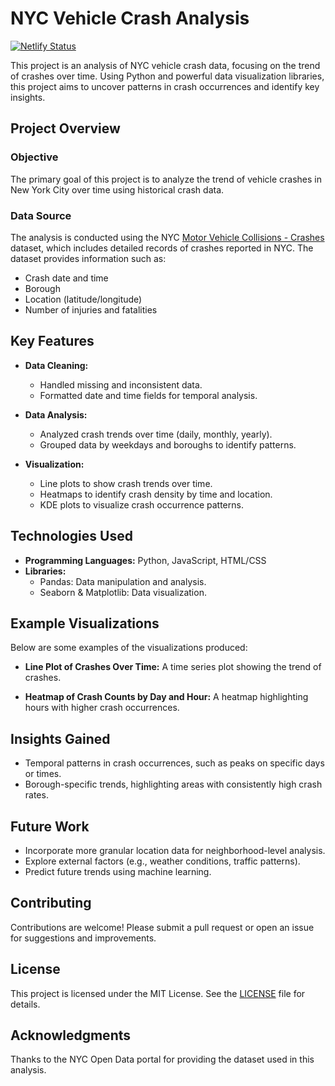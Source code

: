 # NYC Vehicle Crash Analysis

[![Netlify Status](https://api.netlify.com/api/v1/badges/5db35742-1c15-46d0-ab3f-86bcb404fd00/deploy-status)](https://app.netlify.com/sites/nyc-car-crashes/deploys)


This project is an analysis of NYC vehicle crash data, focusing on the trend of crashes over time. Using Python and powerful data visualization libraries, this project aims to uncover patterns in crash occurrences and identify key insights.

## Project Overview

### Objective

The primary goal of this project is to analyze the trend of vehicle crashes in New York City over time using historical crash data.

### Data Source

The analysis is conducted using the NYC [Motor Vehicle Collisions - Crashes](https://data.cityofnewyork.us/Public-Safety/Motor-Vehicle-Collisions-Crashes/h9gi-nx95/about_data) dataset, which includes detailed records of crashes reported in NYC. The dataset provides information such as:

- Crash date and time
- Borough
- Location (latitude/longitude)
- Number of injuries and fatalities

## Key Features

- **Data Cleaning:**
  - Handled missing and inconsistent data.
  - Formatted date and time fields for temporal analysis.

- **Data Analysis:**
  - Analyzed crash trends over time (daily, monthly, yearly).
  - Grouped data by weekdays and boroughs to identify patterns.

- **Visualization:**
  - Line plots to show crash trends over time.
  - Heatmaps to identify crash density by time and location.
  - KDE plots to visualize crash occurrence patterns.


## Technologies Used

- **Programming Languages:** Python, JavaScript, HTML/CSS
- **Libraries:**
  - Pandas: Data manipulation and analysis.
  - Seaborn & Matplotlib: Data visualization.


## Example Visualizations

Below are some examples of the visualizations produced:

- **Line Plot of Crashes Over Time:**
  A time series plot showing the trend of crashes.

- **Heatmap of Crash Counts by Day and Hour:**
  A heatmap highlighting hours with higher crash occurrences.


## Insights Gained

- Temporal patterns in crash occurrences, such as peaks on specific days or times.
- Borough-specific trends, highlighting areas with consistently high crash rates.


## Future Work

- Incorporate more granular location data for neighborhood-level analysis.
- Explore external factors (e.g., weather conditions, traffic patterns).
- Predict future trends using machine learning.


## Contributing

Contributions are welcome! Please submit a pull request or open an issue for suggestions and improvements.


## License

This project is licensed under the MIT License. See the [LICENSE](LICENSE) file for details.


## Acknowledgments

Thanks to the NYC Open Data portal for providing the dataset used in this analysis.
